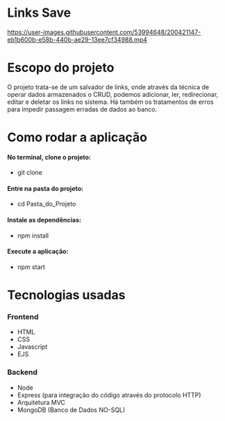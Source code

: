 # Links Save

https://user-images.githubusercontent.com/53994648/200421147-eb1b600b-e58b-440b-ae29-13ee7cf34988.mp4

# Escopo do projeto

O projeto trata-se de um salvador de links, onde através da técnica de operar dados armazenados o CRUD, podemos adicionar, ler, redirecionar, editar e deletar os links no sistema. Há também os tratamentos de erros para impedir passagem erradas de dados ao banco.

# Como rodar a aplicação
#### No terminal, clone o projeto:
* git clone 

#### Entre na pasta do projeto:
* cd Pasta_do_Projeto

#### Instale as dependências:
* npm install

#### Execute a aplicação:
* npm start 

# Tecnologias usadas
### Frontend
* HTML
* CSS
* Javascript
* EJS

### Backend
* Node
* Express (para integração do código através do protocolo HTTP)
* Arquitetura MVC
* MongoDB (Banco de Dados NO-SQL)



